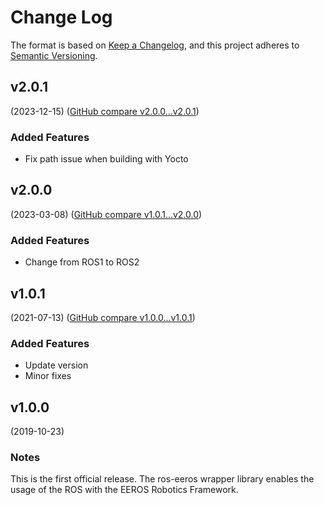 # Change Log

The format is based on [Keep a Changelog](https://keepachangelog.com/en/1.0.0/),
and this project adheres to [Semantic Versioning](https://semver.org/spec/v2.0.0.html).


## v2.0.1
(2023-12-15) ([GitHub compare v2.0.0...v2.0.1](https://github.com/eeros-project/ros-eeros/compare/v2.0.0...v2.0.1))

### Added Features
* Fix path issue when building with Yocto


## v2.0.0
(2023-03-08) ([GitHub compare v1.0.1...v2.0.0](https://github.com/eeros-project/ros-eeros/compare/v1.0.1...v2.0.0))

### Added Features
* Change from ROS1 to ROS2


## v1.0.1
(2021-07-13) ([GitHub compare v1.0.0...v1.0.1](https://github.com/eeros-project/ros-eeros/compare/v1.0.0...v1.0.1))

### Added Features
* Update version
* Minor fixes


## v1.0.0
(2019-10-23)

### Notes
This is the first official release. The ros-eeros wrapper library enables
the usage of the ROS with the EEROS Robotics Framework.

